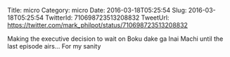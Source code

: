 Title: micro
Category: micro
Date: 2016-03-18T05:25:54
Slug: 2016-03-18T05:25:54
TwitterId: 710698723513208832
TweetUrl: https://twitter.com/mark_philpot/status/710698723513208832

Making the executive decision to wait on Boku dake ga Inai Machi until the last episode airs... For my sanity